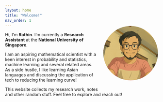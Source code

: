 ```yaml
---
layout: home
title: "Welcome!"
nav_order: 1
---
```


<!-- Replace /assets/profile.jpg with the actual path/filename of your photo -->
<img src="/assets/profile.png" alt="Rathindra Nath Karmakar" style="width:180px;height:180px;object-fit:cover;border-radius:50%;float:right;margin:0 0 1rem 1rem;transform:translateY(-20px)" />

Hi, I’m **Rathin**. I’m currently a **Research Assistant** at the  **National University of Singapore**.

I am an aspiring mathematical scientist with a keen interest in probability and statistics, machine learning and several related areas. As a side hustle, I like learning Asian languages and discussing the application of tech to reducing the learning curve!

This website collects my research work, notes and other random stuff. Feel free to explore and reach out!
